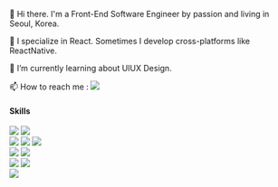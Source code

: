 👋 Hi there. I'm a Front-End Software Engineer by passion and living in Seoul, Korea.

👀 I specialize in React. Sometimes I develop cross-platforms like ReactNative.

🌱 I’m currently learning about UIUX Design.

📫 <span> 
<span>How to reach me :</span>
<a href="mailto:jihyoun0602@gmail.com">
    <img src="https://img.shields.io/badge/Gmail-d14836?style=flat-square&logo=Gmail&logoColor=white&link=mailto:jihyoun0602@gmail.com"/></a>
</span>


#### Skills 
<img src="https://img.shields.io/badge/javascript-F7DF1E?style=for-the-badge&logo=javascript&logoColor=black"> <img src="https://img.shields.io/badge/typeScript-3178C6?style=for-the-badge&logo=typeScript&logoColor=black">  
<img src="https://img.shields.io/badge/react-61DAFB?style=for-the-badge&logo=react&logoColor=black"> <img src="https://img.shields.io/badge/react%20Native-61DAFB?style=for-the-badge&logo=react&logoColor=black"> <img src="https://img.shields.io/badge/vue.js-4FC08D?style=for-the-badge&logo=vue.js&logoColor=white">  
<img src="https://img.shields.io/badge/html-E34F26?style=for-the-badge&logo=html5&logoColor=white"> <img src="https://img.shields.io/badge/postcss-1572B6?style=for-the-badge&logo=postcss&logoColor=white">  
<img src="https://img.shields.io/badge/ant%20 Design-7952B3?style=for-the-badge&logo=antDesign&logoColor=white"> <img src="https://img.shields.io/badge/storyBook-FF4785?style=for-the-badge&logo=storyBook&logoColor=white">  
<img src="https://img.shields.io/badge/jest-000?style=for-the-badge&logo=jest&logoColor=white">
